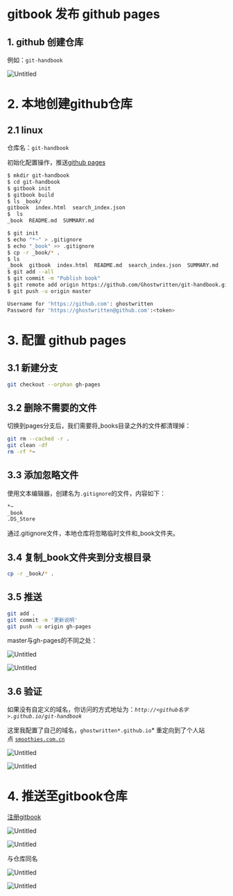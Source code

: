# gitbook 发布 github pages

## 1. github 创建仓库

例如：`git-handbook`

![Untitled](https://s3-us-west-2.amazonaws.com/secure.notion-static.com/bb05e974-b186-4008-bccd-0a8394e728d7/Untitled.png)

# 2. 本地创建github仓库

## 2.1 linux

仓库名：`git-handbook`

初始化配置操作，推送[github pages](https://pages.github.com/)

```bash
$ mkdir git-handbook
$ cd git-handbook
$ gitbook init
$ gitbook build
$ ls _book/
gitbook  index.html  search_index.json
$  ls
_book  README.md  SUMMARY.md

$ git init
$ echo "*~" > .gitignore
$ echo "_book" >> .gitignore
$ cp -r _book/* .
$ ls
_book  gitbook  index.html  README.md  search_index.json  SUMMARY.md
$ git add --all
$ git commit -m "Publish book"
$ git remote add origin https://github.com/Ghostwritten/git-handbook.git
$ git push -u origin master

Username for 'https://github.com': ghostwritten
Password for 'https://ghostwritten@github.com':<token>
```

# 3. 配置 github pages

## 3.1 ****新建分支****

```bash
git checkout --orphan gh-pages
```

## 3.2 ****删除不需要的文件****

切换到pages分支后，我们需要将_books目录之外的文件都清理掉：

```bash
git rm --cached -r .
git clean -df
rm -rf *~
```

## 3.3 ****添加忽略文件****

使用文本编辑器，创建名为`.gitignore`的文件，内容如下：

```bash
*~
_book
.DS_Store
```

通过.gitignore文件，本地仓库将忽略临时文件和_book文件夹。

## 3.4 ****复制_book文件夹到分支根目录****

```bash
cp -r _book/* .
```

## 3.5 ****推送****

```bash
git add .
git commit -m '更新说明'
git push -u origin gh-pages
```

master与gh-pages的不同之处：

![Untitled](https://s3-us-west-2.amazonaws.com/secure.notion-static.com/74567cf9-57a3-4f0d-bf09-7607a17ffc39/Untitled.png)

![Untitled](https://s3-us-west-2.amazonaws.com/secure.notion-static.com/5c9a3eb4-07f9-470e-8088-efdf168bf0b2/Untitled.png)

## 3.6 验证

如果没有自定义的域名，你访问的方式地址为：*`http://<github名字>.github.io/git-handbook`*

这里我配置了自己的域名，`ghostwritten*.github.io`* 重定向到了个人站点 [`smoothies.com.cn`](http://smoothies.com.cn/)

![Untitled](https://s3-us-west-2.amazonaws.com/secure.notion-static.com/da6d7469-5533-4e04-99af-4439297c551a/Untitled.png)

![Untitled](https://s3-us-west-2.amazonaws.com/secure.notion-static.com/c0b493f0-b35c-43e8-8556-3aa1eae648ac/Untitled.png)

# 4. 推送至gitbook仓库

[注册gitbook](https://www.gitbook.com/)

![Untitled](https://s3-us-west-2.amazonaws.com/secure.notion-static.com/8a8d3986-397f-4994-85f6-1966fb76cac4/Untitled.png)

![Untitled](https://s3-us-west-2.amazonaws.com/secure.notion-static.com/7e0c6659-b34f-4105-9d50-daa086d748e3/Untitled.png)

与仓库同名

![Untitled](https://s3-us-west-2.amazonaws.com/secure.notion-static.com/cffa9135-6856-4f83-84b3-e66c4fc4b8ce/Untitled.png)

![Untitled](https://s3-us-west-2.amazonaws.com/secure.notion-static.com/2c5605fe-cb67-43a6-aa44-4d3a89f17ea3/Untitled.png)
